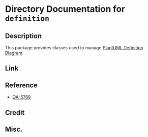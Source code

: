 # Directory Documentation for `definition`

## Description
This package provides classes used to manage [PlantUML Definition Diagram](https://plantuml.com/en/sources#dd263f8f99d9d776).

## Link

## Reference
- [QA-5769](https://forum.plantuml.net/5769/please-provide-way-include-blocks-code-from-file-into-itself)

## Credit

## Misc.

